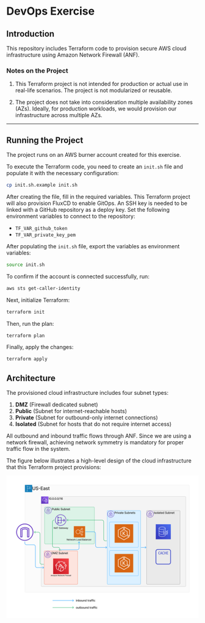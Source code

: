 # DevOps Exercise

## Introduction 
This repository includes Terraform code to provision secure AWS cloud infrastructure using Amazon Network Firewall (ANF).

### Notes on the Project

1. This Terraform project is not intended for production or actual use in real-life scenarios. The project is not modularized or reusable.
  
2. The project does not take into consideration multiple availability zones (AZs). Ideally, for production workloads, we would provision our infrastructure across multiple AZs.

---

## Running the Project
The project runs on an AWS burner account created for this exercise.

To execute the Terraform code, you need to create an `init.sh` file and populate it with the necessary configuration:

```bash
cp init.sh.example init.sh
```

After creating the file, fill in the required variables. This Terraform project will also provision FluxCD to enable GitOps. An SSH key is needed to be linked with a GitHub repository as a deploy key. Set the following environment variables to connect to the repository:

- `TF_VAR_github_token`
- `TF_VAR_private_key_pem`

After populating the `init.sh` file, export the variables as environment variables:

```bash
source init.sh
```

To confirm if the account is connected successfully, run:

```bash
aws sts get-caller-identity
```

Next, initialize Terraform:

```bash
terraform init
```

Then, run the plan:

```bash
terraform plan
```

Finally, apply the changes:

```bash
terraform apply
```

## Architecture 

The provisioned cloud infrastructure includes four subnet types:

1. **DMZ** (Firewall dedicated subnet)
2. **Public** (Subnet for internet-reachable hosts)
3. **Private** (Subnet for outbound-only internet connections)
4. **Isolated** (Subnet for hosts that do not require internet access)

All outbound and inbound traffic flows through ANF. Since we are using a network firewall, achieving network symmetry is mandatory for proper traffic flow in the system.

The figure below illustrates a high-level design of the cloud infrastructure that this Terraform project provisions:

![Alt text](./docs/Infra.png?raw=true "Infra Diagram")

